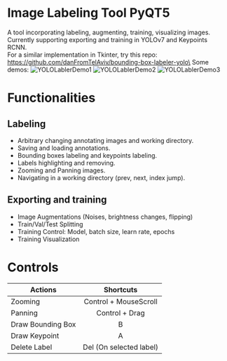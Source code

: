 # Image Labeling Tool PyQT5
A tool incorporating labeling, augmenting, training, visualizing images. Currently supporting exporting and training in YOLOv7 and Keypoints RCNN.\
For a similar implementation in Tkinter, try this repo: https://github.com/danFromTelAviv/bounding-box-labeler-yolo\
Some demos:
![YOLOLablerDemo1](https://user-images.githubusercontent.com/20887245/234948143-ba3fa97a-faf5-4479-b657-b090a8d6a520.png)
![YOLOLablerDemo2](https://user-images.githubusercontent.com/20887245/234948131-b80115f9-8157-4d34-a3d9-8cd48ca133ea.png)
![YOLOLablerDemo3](https://user-images.githubusercontent.com/20887245/234948114-0a24f7ff-9030-49e2-bab6-b6eae562f9d8.png)

# Functionalities
## Labeling
- Arbitrary changing annotating images and working directory.
- Saving and loading annotations.
- Bounding boxes labeling and keypoints labeling.
- Labels highlighting and removing.
- Zooming and Panning images.
- Navigating in a working directory (prev, next, index jump).
## Exporting and training
- Image Augmentations (Noises, brightness changes, flipping)
- Train/Val/Test Splitting
- Training Control: Model, batch size, learn rate, epochs
- Training Visualization

# Controls

| Actions  | Shortcuts |
| ------------- |:-------------:|
| Zooming      | Control + MouseScroll     |
| Panning      | Control + Drag     |
| Draw Bounding Box      | B     |
| Draw Keypoint      | A     |
| Delete Label    | Del (On selected label)     |
